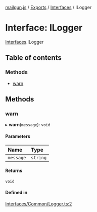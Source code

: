 [mailgun.js](../README.md) / [Exports](../modules.md) / [Interfaces](../modules/Interfaces.md) / ILogger

# Interface: ILogger

[Interfaces](../modules/Interfaces.md).ILogger

## Table of contents

### Methods

- [warn](Interfaces.ILogger.md#warn)

## Methods

### warn

▸ **warn**(`message`): `void`

#### Parameters

| Name | Type |
| :------ | :------ |
| `message` | `string` |

#### Returns

`void`

#### Defined in

[Interfaces/Common/Logger.ts:2](https://github.com/mailgun/mailgun.js/blob/c2f73b1/lib/Interfaces/Common/Logger.ts#L2)
